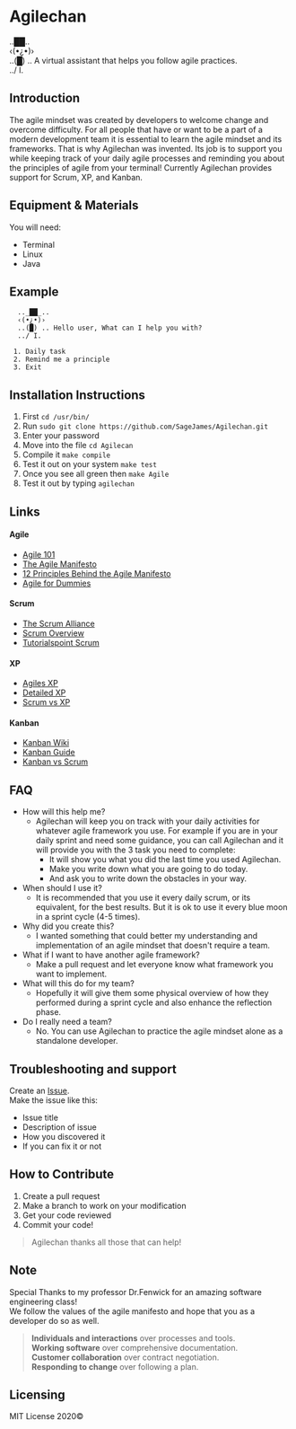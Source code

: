 # Agilechan
 .._██_..  
 ‹(•¿•)›    
  ..(█) ..  A virtual assistant that helps you follow agile practices.  
   ../ I.  

## Introduction

The agile mindset was created by developers to welcome change and overcome difficulty. For all people that have or want to be a part of a modern development team it is essential to learn the agile mindset and its frameworks. That is why Agilechan was invented. Its job is to support you while keeping track of your daily agile processes and reminding you about the principles of agile from your terminal! Currently Agilechan provides support for Scrum, XP, and Kanban. 

## Equipment & Materials

You will need:
* Terminal
* Linux
* Java


## Example

```
  .._██_..  
  ‹(•¿•)›    
  ..(█) .. Hello user, What can I help you with? 
  ../ I.
  
 1. Daily task
 2. Remind me a principle
 3. Exit
```

## Installation Instructions

1. First `cd /usr/bin/`
2. Run `sudo git clone https://github.com/SageJames/Agilechan.git`
3. Enter your password
4. Move into the file `cd Agilecan`
5. Compile it `make compile`
6. Test it out on your system `make test`
7. Once you see all green then `make Agile`
8. Test it out by typing `agilechan`


## Links

#### Agile
* [Agile 101](https://www.agilealliance.org/agile101/)
* [The Agile Manifesto](http://agilemanifesto.org/)
* [12 Principles Behind the Agile Manifesto](https://www.agilealliance.org/agile101/12-principles-behind-the-agile-manifesto/)
* [Agile for Dummies](https://www.dummies.com/careers/project-management/agile-project-management-for-dummies-cheat-sheet/)
#### Scrum
* [The Scrum Alliance](https://www.scrumalliance.org/about-scrum/overview)
* [Scrum Overview](https://www.atlassian.com/agile/scrum)
* [Tutorialspoint Scrum](https://www.tutorialspoint.com/scrum/scrum_framework.htm)
#### XP
* [Agiles XP](https://www.agilealliance.org/glossary/xp/)
* [Detailed XP](http://www.agilemodeling.com/essays/agileModelingXP.htm)
* [Scrum vs XP](https://www.visual-paradigm.com/scrum/extreme-programming-vs-scrum/)
#### Kanban
* [Kanban Wiki](https://en.wikipedia.org/wiki/Kanban_(development))
* [Kanban Guide](https://www.atlassian.com/agile/kanban)
* [Kanban vs Scrum](https://www.atlassian.com/agile/kanban/kanban-vs-scrum)

## FAQ

- How will this help me?
	- Agilechan will keep you on track with your daily activities for whatever agile framework you use. For example if you are in your daily sprint and need some guidance, you can call Agilechan and it will provide you with the 3 task you need to complete:
		+ It will show you what you did the last time you used Agilechan. 
		+ Make you write down what you are going to do today. 
		+ And ask you to write down the obstacles in your way.    
- When should I use it?
	- It is recommended that you use it every daily scrum, or its equivalent, for the best results. But it is ok to use it every blue moon in a sprint cycle (4-5 times).
- Why did you create this?
	- I wanted something that could better my understanding and implementation of an agile mindset that doesn't require a team.
- What if I want to have another agile framework?
	- Make a pull request and let everyone know what framework you want to implement.
- What will this do for my team?
	- Hopefully it will give them some physical overview of how they performed during a sprint cycle and also enhance the reflection phase.
- Do I really need a team?
	- No. You can use Agilechan to practice the agile mindset alone as a standalone developer.


## Troubleshooting and support
Create an [Issue](https://github.com/SageJames/Agilechan/issues).   
Make the issue like this:
* Issue title
* Description of issue
* How you discovered it
* If you can fix it or not

## How to Contribute

1. Create a pull request
2. Make a branch to work on your modification
3. Get your code reviewed
4. Commit your code!

> Agilechan thanks all those that can help!

## Note

Special Thanks to my professor Dr.Fenwick for an amazing software engineering class!   
We follow the values of the agile manifesto and hope that you as a developer do so as well.

> **Individuals and interactions** over processes and tools.  
> **Working software** over comprehensive documentation.  
> **Customer collaboration** over contract negotiation.  
> **Responding to change** over following a plan.  


## Licensing

MIT License 2020©

